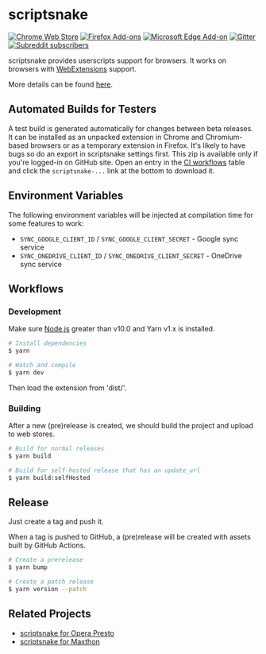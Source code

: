 # scriptsnake

[![Chrome Web Store](https://img.shields.io/chrome-web-store/v/jinjaccalgkegednnccohejagnlnfdag.svg)](https://chrome.google.com/webstore/detail/scriptsnake/jinjaccalgkegednnccohejagnlnfdag)
[![Firefox Add-ons](https://img.shields.io/amo/v/scriptsnake.svg)](https://addons.mozilla.org/firefox/addon/scriptsnake)
[![Microsoft Edge Add-on](https://img.shields.io/badge/dynamic/json?label=microsoft%20edge%20add-on&query=%24.version&url=https%3A%2F%2Fmicrosoftedge.microsoft.com%2Faddons%2Fgetproductdetailsbycrxid%2Feeagobfjdenkkddmbclomhiblgggliao)](https://microsoftedge.microsoft.com/addons/detail/eeagobfjdenkkddmbclomhiblgggliao)
[![Gitter](https://img.shields.io/gitter/room/scriptsnake/scriptsnake.svg)](https://gitter.im/scriptsnake/scriptsnake)
[![Subreddit subscribers](https://img.shields.io/reddit/subreddit-subscribers/scriptsnake)](https://www.reddit.com/r/scriptsnake/)

scriptsnake provides userscripts support for browsers.
It works on browsers with [WebExtensions](https://developer.mozilla.org/en-US/Add-ons/WebExtensions) support.

More details can be found [here](https://scriptsnake.github.io/).

## Automated Builds for Testers

A test build is generated automatically for changes between beta releases. It can be installed as an unpacked extension in Chrome and Chromium-based browsers or as a temporary extension in Firefox. It's likely to have bugs so do an export in scriptsnake settings first. This zip is available only if you're logged-in on GitHub site. Open an entry in the [CI workflows](https://github.com/scriptsnake/scriptsnake/actions/workflows/ci.yml) table and click the `scriptsnake-...` link at the bottom to download it.

## Environment Variables

The following environment variables will be injected at compilation time for some features to work:

- `SYNC_GOOGLE_CLIENT_ID` / `SYNC_GOOGLE_CLIENT_SECRET` - Google sync service
- `SYNC_ONEDRIVE_CLIENT_ID` / `SYNC_ONEDRIVE_CLIENT_SECRET` - OneDrive sync service

## Workflows

### Development

Make sure [Node.js](https://nodejs.org/) greater than v10.0 and Yarn v1.x is installed.

``` sh
# Install dependencies
$ yarn

# Watch and compile
$ yarn dev
```

Then load the extension from 'dist/'.

### Building

After a new (pre)release is created, we should build the project and upload to web stores.

``` sh
# Build for normal releases
$ yarn build

# Build for self-hosted release that has an update_url
$ yarn build:selfHosted
```

## Release

Just create a tag and push it.

When a tag is pushed to GitHub, a (pre)release will be created with assets built by GitHub Actions.

```sh
# Create a prerelease
$ yarn bump

# Create a patch release
$ yarn version --patch
```

## Related Projects

- [scriptsnake for Opera Presto](https://github.com/scriptsnake/scriptsnake-oex)
- [scriptsnake for Maxthon](https://github.com/scriptsnake/scriptsnake-mx)

